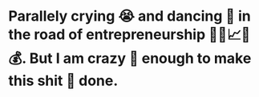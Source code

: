 # Parallely crying 😭 and dancing 🕺 in the road of entrepreneurship 👨‍💼📈💵💰. But I am crazy 🤪 enough to make this shit 💩 done.

